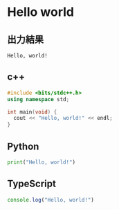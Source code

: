# Hello world

## 出力結果
```
Hello, world!
```

## c++

```c++
#include <bits/stdc++.h>
using namespace std;

int main(void) {
  cout << "Hello, world!" << endl;
}
```

## Python

```python
print("Hello, world!")
```

## TypeScript

```ts
console.log("Hello, world!")
```